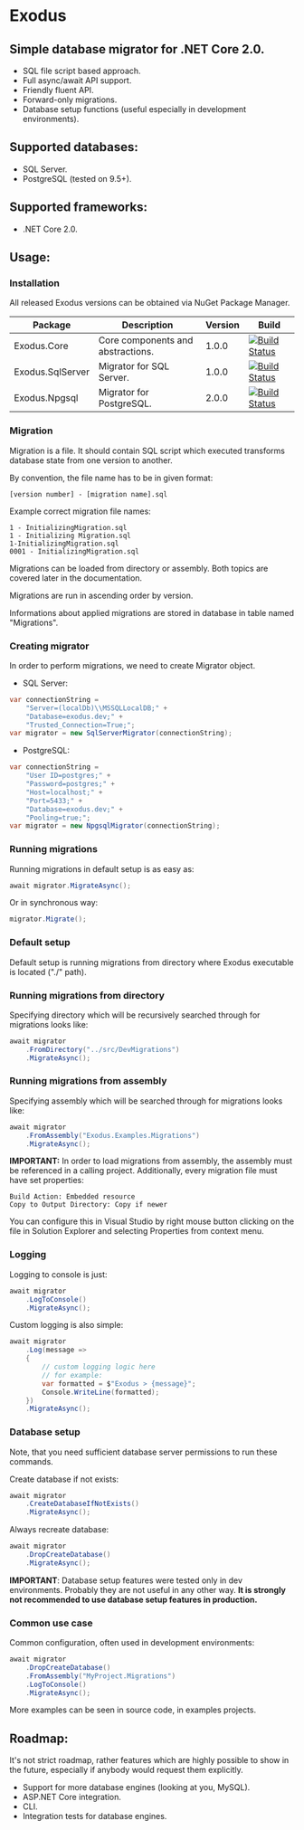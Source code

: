 # Exodus

## Simple database migrator for .NET Core 2.0.

- SQL file script based approach.
- Full async/await API support.
- Friendly fluent API.
- Forward-only migrations.
- Database setup functions (useful especially in development environments).

## Supported databases:

- SQL Server.
- PostgreSQL (tested on 9.5+).

## Supported frameworks:

- .NET Core 2.0.

## Usage:

### Installation

All released Exodus versions can be obtained via NuGet Package Manager.

| Package          | Description                       | Version  | Build                                                                                                                             |
| ---------------- | --------------------------------- | -------- | --------------------------------------------------------------------------------------------------------------------------------- |
| Exodus.Core      | Core components and abstractions. | 1.0.0 | [![Build Status](https://travis-ci.org/ninjah187/Exodus.svg?branch=release%2Fcore)](https://travis-ci.org/ninjah187/Exodus)       |
| Exodus.SqlServer | Migrator for SQL Server.          | 1.0.0 | [![Build Status](https://travis-ci.org/ninjah187/Exodus.svg?branch=release%2Fsql-server)](https://travis-ci.org/ninjah187/Exodus) |
| Exodus.Npgsql    | Migrator for PostgreSQL.          | 2.0.0 | [![Build Status](https://travis-ci.org/ninjah187/Exodus.svg?branch=release%2Fpostgresql)](https://travis-ci.org/ninjah187/Exodus) |

### Migration

Migration is a file. It should contain SQL script which executed transforms database state from one version to another.

By convention, the file name has to be in given format:

```
[version number] - [migration name].sql
```

Example correct migration file names:

```
1 - InitializingMigration.sql
1 - Initializing Migration.sql
1-InitializingMigration.sql
0001 - InitializingMigration.sql
```

Migrations can be loaded from directory or assembly. Both topics are covered later in the documentation.

Migrations are run in ascending order by version.

Informations about applied migrations are stored in database in table named "Migrations".

### Creating migrator

In order to perform migrations, we need to create Migrator object.

- SQL Server:

```cs
var connectionString =
	"Server=(localDb)\\MSSQLLocalDB;" +
	"Database=exodus.dev;" +
	"Trusted_Connection=True;";
var migrator = new SqlServerMigrator(connectionString);
```

- PostgreSQL:

```cs
var connectionString = 
	"User ID=postgres;" +
	"Password=postgres;" +
	"Host=localhost;" +
	"Port=5433;" +
	"Database=exodus.dev;" +
	"Pooling=true;";
var migrator = new NpgsqlMigrator(connectionString);
```

### Running migrations

Running migrations in default setup is as easy as:

```cs
await migrator.MigrateAsync();
```

Or in synchronous way:

```cs
migrator.Migrate();
```

### Default setup

Default setup is running migrations from directory where Exodus executable is located ("./" path).

### Running migrations from directory

Specifying directory which will be recursively searched through for migrations looks like:

```cs
await migrator
	.FromDirectory("../src/DevMigrations")
	.MigrateAsync();
```

### Running migrations from assembly

Specifying assembly which will be searched through for migrations looks like:

```cs
await migrator
	.FromAssembly("Exodus.Examples.Migrations")
	.MigrateAsync();
```

**IMPORTANT:**
In order to load migrations from assembly, the assembly must be referenced in a calling project.
Additionally, every migration file must have set properties:
```
Build Action: Embedded resource
Copy to Output Directory: Copy if newer
```
You can configure this in Visual Studio by right mouse button clicking on the file in Solution Explorer and selecting Properties from context menu.

### Logging

Logging to console is just:

```cs
await migrator
	.LogToConsole()
	.MigrateAsync();
```

Custom logging is also simple:

```cs
await migrator
	.Log(message => 
	{
		// custom logging logic here
		// for example:
		var formatted = $"Exodus > {message}";
		Console.WriteLine(formatted);
	})
	.MigrateAsync();
```

### Database setup

Note, that you need sufficient database server permissions to run these commands.

Create database if not exists:

```cs
await migrator
	.CreateDatabaseIfNotExists()
	.MigrateAsync();
```

Always recreate database:

```cs
await migrator
	.DropCreateDatabase()
	.MigrateAsync();
```

**IMPORTANT**:
Database setup features were tested only in dev environments. Probably they are not useful in any other way.
**It is strongly not recommended to use database setup features in production.**

### Common use case

Common configuration, often used in development environments:

```cs
await migrator
	.DropCreateDatabase()
	.FromAssembly("MyProject.Migrations")
	.LogToConsole()
	.MigrateAsync();
```

More examples can be seen in source code, in examples projects.

## Roadmap:

It's not strict roadmap, rather features which are highly possible to show in the future, especially if anybody would request them explicitly.

- Support for more database engines (looking at you, MySQL).
- ASP.NET Core integration.
- CLI.
- Integration tests for database engines.